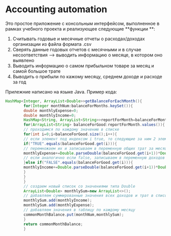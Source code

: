 # Accounting automation

Это простое приложение с консольным интерфейсом, выполненное в рамках учебного проекта и реализующее следующие **функции
**:

1. Считывать годовые и месячные отчеты о расходах/доходах организации из файла формата .csv
2. Сверять данные годовых отчетов с месячными и в случае несоответствия --> выводить информацию о месяце, в котором оно
   выявлено
3. Выводить информацию о самом прибыльном товаре за месяц и самой большое трате
4. Выводить о прибыли по кажому месяцу, среднем доходе и расходе за год

Прилежние написано на языке Java. Пример кода:

```java
HashMap<Integer, ArrayList<Double>>getBalanceForEachMonth(){
        for(Integer monthNum:balanceForMonths.keySet()){
        double monthlyExpense=0;
        double monthlyIncome=0;
        HashMap<String, ArrayList<String>>reportForMonth=balanceForMonths.get(monthNum);
        for(ArrayList<String> balanceForGood:reportForMonth.values()){
        // проходимся по каждому значению в списке
        for(int i=0;i<balanceForGood.size();i++){
        // если элемент под индексом i true, то cледующие за ним 2 элемента количество и цена за ед.
        if("TRUE".equals(balanceForGood.get(i))){
        // перемножаем их и записываем в переменную общих трат за месяц
        monthlyExpense+=Double.parseDouble(balanceForGood.get(i+1))*Double.parseDouble(balanceForGood.get(i+2));
        // если аналогично если false, записываем в переменную доходов за месяц
        }else if("FALSE".equals(balanceForGood.get(i))){
        monthlyIncome+=Double.parseDouble(balanceForGood.get(i+1))*Double.parseDouble(balanceForGood.get(i+2));
        }
        }
        }
        // создаем новый список со значениями типа Double
        ArrayList<Double> monthlySum=new ArrayList<>();
        // добавляем суммированные значения всех доходов и трат в список
        monthlySum.add(monthlyIncome);
        monthlySum.add(monthlyExpense);
        // добавляем значения в таблицу по каждому месяцу
        commonMonthBalance.put(monthNum,monthlySum);
        }
        return commonMonthBalance;
        }
```